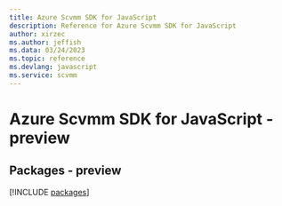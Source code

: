 ```yaml
---
title: Azure Scvmm SDK for JavaScript
description: Reference for Azure Scvmm SDK for JavaScript
author: xirzec
ms.author: jeffish
ms.data: 03/24/2023
ms.topic: reference
ms.devlang: javascript
ms.service: scvmm
---
```

# Azure Scvmm SDK for JavaScript - preview
## Packages - preview
[!INCLUDE [packages](scvmm-index.md)]